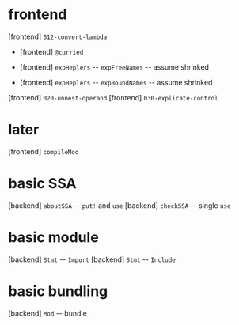 # frontend

[frontend] `012-convert-lambda`

- [frontend] `@curried`

- [frontend] `expHeplers` -- `expFreeNames` -- assume shrinked
- [frontend] `expHeplers` -- `expBoundNames` -- assume shrinked

[frontend] `020-unnest-operand`
[frontend] `030-explicate-control`

# later

[frontend] `compileMod`

# basic SSA

[backend] `aboutSSA` -- `put!` and `use`
[backend] `checkSSA` -- single `use`

# basic module

[backend] `Stmt` -- `Import`
[backend] `Stmt` -- `Include`

# basic bundling

[backend] `Mod` -- bundle
